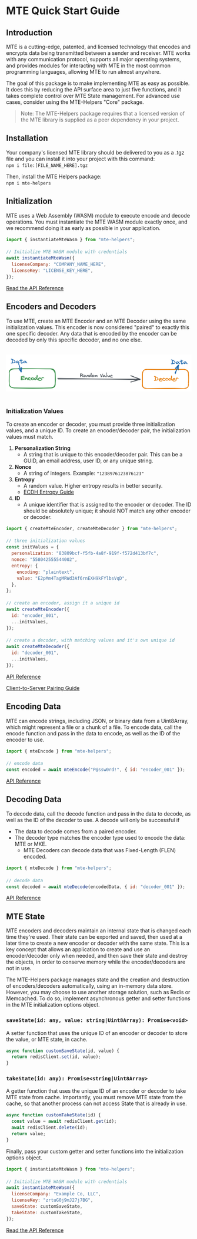 # MTE Quick Start Guide

## Introduction

MTE is a cutting-edge, patented, and licensed technology that encodes and encrypts data being transmitted between a sender and receiver. MTE works with any communication protocol, supports all major operating systems, and provides modules for interacting with MTE in the most common programming languages, allowing MTE to run almost anywhere.

The goal of this package is to make implementing MTE as easy as possible. It does this by reducing the API surface area to just five functions, and it takes complete control over MTE State management. For advanced use cases, consider using the MTE-Helpers "Core" package.

> Note: The MTE-Helpers package requires that a licensed version of the MTE library is supplied as a peer dependency in your project.

## Installation

Your company's licensed MTE library should be delivered to you as a .tgz file and you can install it into your project with this command:\
`npm i file:[FILE_NAME_HERE].tgz`

Then, install the MTE Helpers package:\
`npm i mte-helpers`

## Initialization

MTE uses a Web Assembly (WASM) module to execute encode and decode operations. You must instantiate the MTE WASM module exactly once, and we recommend doing it as early as possible in your application.

```js
import { instantiateMteWasm } from "mte-helpers";

// Initialize MTE WASM module with credentials
await instantiateMteWasm({
  licenseCompany: "COMPANY_NAME_HERE",
  licenseKey: "LICENSE_KEY_HERE",
});
```

[Read the API Reference](./guides/api-reference/managed.md)

## Encoders and Decoders

To use MTE, create an MTE Encoder and an MTE Decoder using the same initialization values. This encoder is now considered "paired" to exactly this one specific decoder. Any data that is encoded by the encoder can be decoded by only this specific decoder, and no one else.

<br/>
<center>
  <img src="./guides/images/encoder-to-decoder.png" >
</center>
<br/>

### Initialization Values

To create an encoder or decoder, you must provide three initialization values, and a unique ID. To create an encoder/decoder pair, the initialization values must match.

1. **Personalization String**
   - A string that is unique to this encoder/decoder pair. This can be a GUID, an email address, user ID, or any unique string.
2. **Nonce**
   - A string of integers. Example: `"1238976123876123"`
3. **Entropy**
   - A random value. Higher entropy results in better security.
   - [ECDH Entropy Guide](./guides/ecdh-entropy-guide.md)
4. **ID**
   - A unique identifier that is assigned to the encoder or decoder. The ID should be absolutely unique; it should NOT match any other encoder or decoder.

```js
import { createMteEncoder, createMteDecoder } from "mte-helpers";

// three initialization values
const initValues = {
  personalization: "83809bcf-f5fb-4a8f-919f-f572d413bf7c",
  nonce: "558042555544002",
  entropy: {
    encoding: "plaintext",
    value: "E2pMm4TagMRWd3Af6rnEXH9kFYlbsVqD",
  },
};

// create an encoder, assign it a unique id
await createMteEncoder({
  id: "encoder_001",
  ...initValues,
});

// create a decoder, with matching values and it's own unique id
await createMteDecoder({
  id: "decoder_001",
  ...initValues,
});
```

[API Reference](./guides/api-reference/managed.md)

[Client-to-Server Pairing Guide](./guides/client-server-pairing-guide.md)

## Encoding Data

MTE can encode strings, including JSON, or binary data from a Uint8Array, which might represent a file or a chunk of a file. To encode data, call the encode function and pass in the data to encode, as well as the ID of the encoder to use.

```js
import { mteEncode } from "mte-helpers";

// encode data
const encoded = await mteEncode("P@ssw0rd!", { id: "encoder_001" });
```

[API Reference](./guides/api-reference/managed.md)

## Decoding Data

To decode data, call the decode function and pass in the data to decode, as well as the ID of the decoder to use. A decode will only be successful if

- The data to decode comes from a paired encoder.
- The decoder type matches the encoder type used to encode the data: MTE or MKE.
  - MTE Decoders can decode data that was Fixed-Length (FLEN) encoded.

```js
import { mteDecode } from "mte-helpers";

// decode data
const decoded = await mteDecode(encodedData, { id: "decoder_001" });
```

[API Reference](./guides/api-reference/managed.md)

## MTE State

MTE encoders and decoders maintain an internal state that is changed each time they're used. Their state can be exported and saved, then used at a later time to create a new encoder or decoder with the same state. This is a key concept that allows an application to create and use an encoder/decoder only when needed, and then save their state and destroy the objects, in order to conserve memory while the encoder/decoders are not in use.

The MTE-Helpers package manages state and the creation and destruction of encoders/decoders automatically, using an in-memory data store. However, you may choose to use another storage solution, such as Redis or Memcached. To do so, implement asynchronous getter and setter functions in the MTE initialization options object.

### `saveState(id: any, value: string|Uint8Array): Promise<void>`

A setter function that uses the unique ID of an encoder or decoder to store the value, or MTE state, in cache.

```js
async function customSaveState(id, value) {
  return redisClient.set(id, value);
}
```

### `takeState(id: any): Promise<string|Uint8Array>`

A getter function that uses the unique ID of an encoder or decoder to take MTE state from cache. Importantly, you must remove MTE state from the cache, so that another process can not access State that is already in use.

```js
async function customTakeState(id) {
  const value = await redisClient.get(id);
  await redisClient.delete(id);
  return value;
}
```

Finally, pass your custom getter and setter functions into the initialization options object.

```js
import { instantiateMteWasm } from "mte-helpers";

// Initialize MTE WASM module with credentials
await instantiateMteWasm({
  licenseCompany: "Example Co, LLC",
  licenseKey: "zrtuG0j9mJ27j7BG",
  saveState: customSaveState,
  takeState: customTakeState,
});
```

[Read the API Reference](./guides/api-reference/managed.md)
